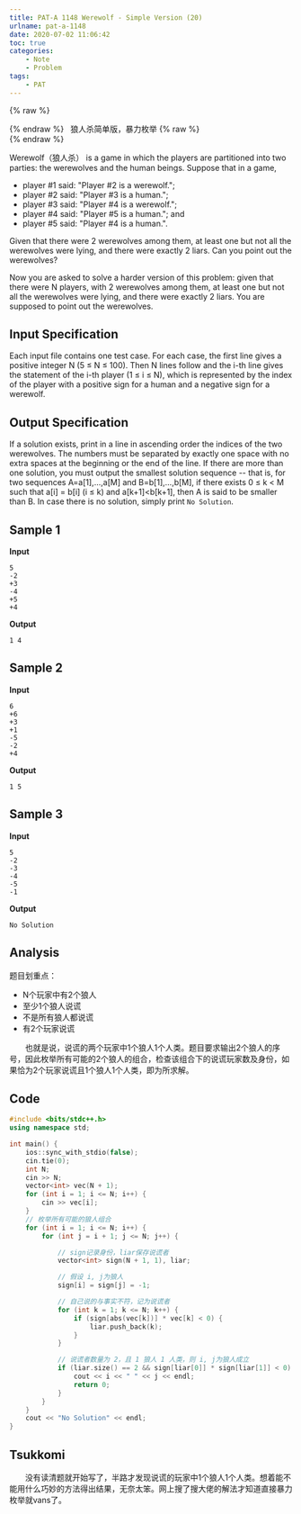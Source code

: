 ```yaml
---
title: PAT-A 1148 Werewolf - Simple Version (20)
urlname: pat-a-1148
date: 2020-07-02 11:06:42
toc: true
categories:
    - Note
    - Problem
tags:
    - PAT
---
```


{% raw %}<article class="message is-info"><div class="message-body">{% endraw %}
<span class="icon"><i class="fa fa-puzzle-piece mr-2"></i></span>&nbsp;&nbsp;狼人杀简单版，暴力枚举
{% raw %}</div></article>{% endraw %}

Werewolf（狼人杀） is a game in which the players are partitioned into two parties: the werewolves and the human beings. Suppose that in a game,

+ player #1 said: "Player #2 is a werewolf.";
+ player #2 said: "Player #3 is a human.";
+ player #3 said: "Player #4 is a werewolf.";
+ player #4 said: "Player #5 is a human."; and
+ player #5 said: "Player #4 is a human.".

Given that there were 2 werewolves among them, at least one but not all the werewolves were lying, and there were exactly 2 liars. Can you point out the werewolves?

Now you are asked to solve a harder version of this problem: given that there were N players, with 2 werewolves among them, at least one but not all the werewolves were lying, and there were exactly 2 liars. You are supposed to point out the werewolves.

<!--more-->

## Input Specification

Each input file contains one test case. For each case, the first line gives a positive integer N (5 ≤ N ≤ 100). Then N lines follow and the i-th line gives the statement of the i-th player (1 ≤ i ≤ N), which is represented by the index of the player with a positive sign for a human and a negative sign for a werewolf.

## Output Specification

If a solution exists, print in a line in ascending order the indices of the two werewolves. The numbers must be separated by exactly one space with no extra spaces at the beginning or the end of the line. If there are more than one solution, you must output the smallest solution sequence -- that is, for two sequences A=a[1],...,a[M] and B=b[1],...,b[M], if there exists 0 ≤ k < M such that a[i] = b[i] (i ≤ k) and a[k+1]<b[k+1], then A is said to be smaller than B. In case there is no solution, simply print  `No Solution`.

## Sample 1

**Input**
```
5
-2
+3
-4
+5
+4
```

**Output**
```
1 4
```

## Sample 2

**Input**
```
6
+6
+3
+1
-5
-2
+4
```

**Output**
```
1 5
```

## Sample 3

**Input**
```
5
-2
-3
-4
-5
-1
```

**Output**
```
No Solution
```

## Analysis

题目划重点：

+ N个玩家中有2个狼人
+ 至少1个狼人说谎
+ 不是所有狼人都说谎
+ 有2个玩家说谎

&emsp;&emsp;也就是说，说谎的两个玩家中1个狼人1个人类。题目要求输出2个狼人的序号，因此枚举所有可能的2个狼人的组合，检查该组合下的说谎玩家数及身份，如果恰为2个玩家说谎且1个狼人1个人类，即为所求解。

## Code

``` cpp
#include <bits/stdc++.h>
using namespace std;

int main() {
    ios::sync_with_stdio(false);
    cin.tie(0);
    int N;
    cin >> N;
    vector<int> vec(N + 1);
    for (int i = 1; i <= N; i++) {
        cin >> vec[i];
    }
    // 枚举所有可能的狼人组合
    for (int i = 1; i <= N; i++) {
        for (int j = i + 1; j <= N; j++) {

            // sign记录身份，liar保存说谎者
            vector<int> sign(N + 1, 1), liar;

            // 假设 i, j为狼人
            sign[i] = sign[j] = -1;

            // 自己说的与事实不符，记为说谎者
            for (int k = 1; k <= N; k++) {
                if (sign[abs(vec[k])] * vec[k] < 0) {
                    liar.push_back(k);
                }
            }

            // 说谎者数量为 2，且 1 狼人 1 人类，则 i, j为狼人成立
            if (liar.size() == 2 && sign[liar[0]] * sign[liar[1]] < 0) {
                cout << i << " " << j << endl;
                return 0;
            }
        }
    }
    cout << "No Solution" << endl;
}
```

## Tsukkomi

&emsp;&emsp;没有读清题就开始写了，半路才发现说谎的玩家中1个狼人1个人类。想着能不能用什么巧妙的方法得出结果，无奈太笨。网上搜了搜大佬的解法才知道直接暴力枚举就vans了。

